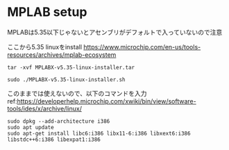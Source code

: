 # MPLAB setup
MPLABは5.35以下じゃないとアセンブリがデフォルトで入っていないので注意

ここから5.35 linuxをinstall
https://www.microchip.com/en-us/tools-resources/archives/mplab-ecosystem

```
tar -xvf MPLABX-v5.35-linux-installer.tar
```
```
sudo ./MPLABX-v5.35-linux-installer.sh
```

このままでは使えないので、以下のコマンドを入力
ref:https://developerhelp.microchip.com/xwiki/bin/view/software-tools/ides/x/archive/linux/
```
sudo dpkg --add-architecture i386
sudo apt update
sudo apt-get install libc6:i386 libx11-6:i386 libxext6:i386 libstdc++6:i386 libexpat1:i386
```
